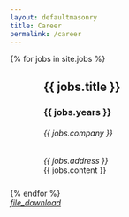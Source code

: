 ```yaml
---
layout: defaultmasonry
title: Career
permalink: /career
---
```

  <div id="index-banner">
    <div class="container">
      <div class="grid">
      <!-- Content -->
      <div class="grid-sizer"></div>
        {% for jobs in site.jobs %}
      <div class="grid-item" style="padding-left: 10px; padding-right: 10px; width: 100%;">
            <div class="card">
                <div class="card-content" style="padding-left: 10%;">
                    <h2 class="coolGradient">{{ jobs.title }}</h2>
                    <h3 class="coolGradient">{{ jobs.years }}</h3>
                    <h6  class="coolGradient">{{ jobs.company }}</h6>
                    <em>{{ jobs.address }}</em>
                </div>
               <div class="card-content" style="padding-left: 10%; padding-right: 5%; padding-bottom: 5%;">
                 {{ jobs.content }}
              </div>
            </div>
      </div>
     {% endfor  %}
   </div>
        <div class="fixed-action-btn" style="bottom: 24px; right: 24px;">
          <a href="/assets/career/AntVillaDean_CV.pdf" target="Download CV" id="menu" class="btn btn-floating btn-large cyan tooltipped" data-position="top" data-delay="50" data-tooltip="Download CV"><i class="material-icons">file_download</i></a>
        </div>
    </div>
  </div>
  <!--   Container Section   -->
  <div class="container">
    <div class="section">
      <!--   Icon Section   -->
    </div>
  </div>


